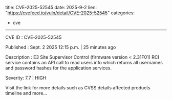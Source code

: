  
title: CVE-2025-52545
date: 2025-9-2
lien: "https://cvefeed.io/vuln/detail/CVE-2025-52545"
categories:
  - cve
---

CVE ID : CVE-2025-52545

Published :  Sept. 2
2025
12:15 p.m. | 25 minutes ago

Description : E3 Site Supervisor Control (firmware version < 2.31F01) RCI service contains an API call to read users info
which returns all usernames and password hashes for the application services.

Severity: 7.7 | HIGH

Visit the link for more details
such as CVSS details
affected products
timeline
and more...
